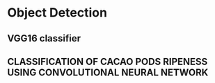 # Object Detection
## VGG16 classifier
## CLASSIFICATION OF CACAO PODS RIPENESS USING CONVOLUTIONAL NEURAL NETWORK
